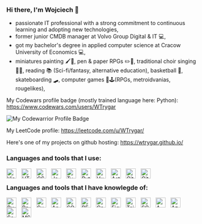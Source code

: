 ### Hi there, I'm Wojciech 👋

- passionate IT professional with a strong commitment to continuous learning and adopting new technologies,
- former junior CMDB manager at Volvo Group Digital & IT 💻,
- got my bachelor's degree in applied computer science at Cracow University of Economics 💻,
- miniatures painting 🖌️🎨, pen & paper RPGs ✏️🎲, traditional choir singing 🎵🎶, reading 📚 (Sci-fi/fantasy, alternative education), basketball 🏀, skateboarding 🛹, computer games 👾🕹️(RPGs, metroidvanias, rougelikes),

My Codewars profile badge (mostly trained language here: Python): https://www.codewars.com/users/WTrygar

![My Codewarrior Profile Badge](https://www.codewars.com/users/WTrygar/badges/large)

My LeetCode profile: https://leetcode.com/u/WTrygar/

Here's one of my projects on github hosting: https://wtrygar.github.io/
### Languages and tools that I use:

<img align="left" alt="Visual Studio Code" width="26px" src="https://img.icons8.com/?size=100&id=9OGIyU8hrxW5&format=png&color=000000" style="padding-right:10px;" />
<img align="left" alt="HTML5" width="26px" src="https://img.icons8.com/?size=100&id=20909&format=png&color=000000" style="padding-right:10px;" />
<img align="left" alt="CSS3" width="26px" src="https://img.icons8.com/?size=100&id=7gdY5qNXaKC0&format=png&color=000000" style="padding-right:10px;" />
<img align="left" alt="JavaScript" width="26px" src="https://img.icons8.com/?size=100&id=108784&format=png&color=000000" style="padding-right:10px;" />
<img align="left" alt="TypeScript" width="26px" src="https://img.icons8.com/?size=100&id=uJM6fQYqDaZK&format=png&color=000000" style="padding-right:10px;" />
<img align="left" alt="Python" width="26px" src="https://img.icons8.com/?size=100&id=13441&format=png&color=000000" style="padding-right:10px;" />
<img align="left" alt="Vue" width="26px" src="https://img.icons8.com/?size=100&id=rY6agKizO9eb&format=png&color=000000" style="padding-right:10px;" />
<img align="left" alt="Astro" width="26px" src="https://img.icons8.com/?size=100&id=kXuRhjMIeKhk&format=png&color=000000" style="padding-right:10px;" />
<img align="left" alt="Git" width="26px" src="https://img.icons8.com/?size=100&id=20906&format=png&color=000000" style="padding-right:10px;" />
<img align="left" alt="GitHub" width="26px" src="https://img.icons8.com/?size=100&id=63777&format=png&color=000000" style="padding-right:10px;" />
<br>

### Languages and tools that I have knowlegde of:

<img align="left" alt="Bun" width="26px" src="https://img.icons8.com/?size=100&id=EsV6LEpL8dCq&format=png&color=000000" style="padding-right:10px;" />
<img align="left" alt="React" width="26px" src="https://img.icons8.com/?size=100&id=bzf0DqjXFHIW&format=png&color=000000" style="padding-right:10px;" />
<img align="left" alt="Svelte" width="26px" src="https://img.icons8.com/?size=100&id=Mm35TzLKahiF&format=png&color=000000" style="padding-right:10px;" />
<img align="left" alt="Angular" width="26px" src="https://img.icons8.com/?size=100&id=71257&format=png&color=000000" style="padding-right:10px;" />
<img align="left" alt="SQL" width="26px" src="https://img.icons8.com/?size=100&id=J6KcaRLsTgpZ&format=png&color=000000" style="padding-right:10px;" />
<img align="left" alt="RESTAPI" width="26px" src="https://img.icons8.com/?size=100&id=Ov4kJCn8JtAH&format=png&color=000000" style="padding-right:10px;" />
<img align="left" alt="Canva" width="26px" src="https://img.icons8.com/?size=100&id=lAWjO4LexGga&format=png&color=000000" style="padding-right:10px;" />
<img align="left" alt="Figma" width="26px" src="https://img.icons8.com/?size=100&id=W0YEwBDDfTeu&format=png&color=000000" style="padding-right:10px;" />
<img align="left" alt="Tailwind" width="26px" src="https://img.icons8.com/?size=100&id=CIAZz2CYc6Kc&format=png&color=000000" style="padding-right:10px;" />
<img align="left" alt="SCSS" width="26px" src="https://img.icons8.com/?size=100&id=09GEXzp8vRBT&format=png&color=000000" style="padding-right:10px;" />
<img align="left" alt="AWS" width="26px" src="https://img.icons8.com/?size=100&id=33039&format=png&color=000000" style="padding-right:10px;" />
<img align="left" alt="Azure" width="26px" src="https://img.icons8.com/?size=100&id=VLKafOkk3sBX&format=png&color=000000" style="padding-right:10px;" />
<img align="left" alt="ServiceNow" width="26px" src="https://images.icon-icons.com/2699/PNG/512/servicenow_logo_icon_168835.png" style="padding-right:10px;" />
<img align="left" alt="MSOffice" width="26px" src="https://img.icons8.com/?size=100&id=37619&format=png&color=000000" style="padding-right:10px;" />
<br>
